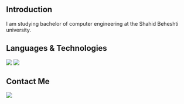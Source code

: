 ## Introduction
I am studying bachelor of computer engineering at the Shahid Beheshti university.  

## Languages & Technologies
[![](https://img.shields.io/badge/-java-green?style=for-the-badge&logo=go)](https://www.java.com/en/)
[![](https://img.shields.io/badge/-flutter-blue?style=for-the-badge&logo=go)](https://flutter.dev/)  

## Contact Me
[![](https://img.shields.io/badge/-mo.movahedinia@gmail.com-lightgray?style=for-the-badge&logo=gmail)](mailto:mo.movahedinia@gmail.com)
